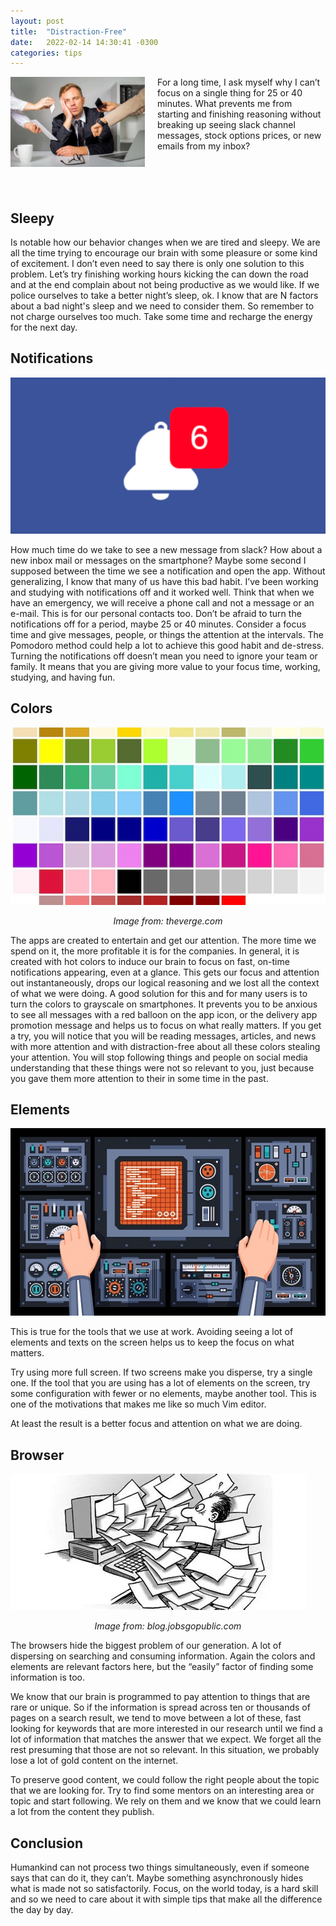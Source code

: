 ```yaml
---
layout: post
title:  "Distraction-Free"
date:   2022-02-14 14:30:41 -0300
categories: tips
--- 
```


<img align="left" width="215" height="143.3325" src="https://github.com/guilhermesiani/guilhermesiani.github.io/raw/1a1a16a812ac2861baa0bee2989f58a4ff958af7/assets/images/distraction.jpg" style="padding-right: 20px">
For a long time, I ask myself why I can’t focus on a single thing for 25 or 40 minutes. What prevents me from starting and finishing reasoning without breaking up seeing slack channel messages, stock options prices, or new emails from my inbox?

<br/><br/><br/>

## Sleepy

Is notable how our behavior changes when we are tired and sleepy. We are all the time trying to encourage our brain with some pleasure or some kind of excitement. I don’t even need to say there is only one solution to this problem. Let’s try finishing working hours kicking the can down the road and at the end complain about not being productive as we would like. If we police ourselves to take a better night’s sleep, ok. I know that are N factors about a bad night's sleep and we need to consider them. So remember to not charge ourselves too much. Take some time and recharge the energy for the next day.

## Notifications

![image](/assets/images/notification.png)

How much time do we take to see a new message from slack? How about a new inbox mail or messages on the smartphone? Maybe some second I supposed between the time we see a notification and open the app. Without generalizing, I know that many of us have this bad habit.
I’ve been working and studying with notifications off and it worked well. Think that when we have an emergency, we will receive a phone call and not a message or an e-mail. This is for our personal contacts too. Don’t be afraid to turn the notifications off for a period, maybe 25 or 40 minutes. Consider a focus time and give messages, people, or things the attention at the intervals. 
The Pomodoro method could help a lot to achieve this good habit and de-stress.
Turning the notifications off doesn’t mean you need to ignore your team or family. It means that you are giving more value to your focus time, working, studying, and having fun.

## Colors

![image](/assets/images/museum-colour.jpg)
*<center>Image from: theverge.com</center>*

The apps are created to entertain and get our attention. The more time we spend on it, the more profitable it is for the companies. In general, it is created with hot colors to induce our brain to focus on fast, on-time notifications appearing, even at a glance. This gets our focus and attention out instantaneously, drops our logical reasoning and we lost all the context of what we were doing.
A good solution for this and for many users is to turn the colors to grayscale on smartphones. It prevents you to be anxious to see all messages with a red balloon on the app icon, or the delivery app promotion message and helps us to focus on what really matters.
If you get a try, you will notice that you will be reading messages, articles, and news with more attention and with distraction-free about all these colors stealing your attention. You will stop following things and people on social media understanding that these things were not so relevant to you, just because you gave them more attention to their in some time in the past.

## Elements

![image](/assets/images/many-elements.jpg)

This is true for the tools that we use at work.
Avoiding seeing a lot of elements and texts on the screen helps us to keep the focus on what matters.

Try using more full screen. If two screens make you disperse, try a single one. If the tool that you are using has a lot of elements on the screen, try some configuration with fewer or no elements, maybe another tool. This is one of the motivations that makes me like so much Vim editor.

At least the result is a better focus and attention on what we are doing.

## Browser

![image](/assets/images/lot-of-info.jpeg)
*<center>Image from: blog.jobsgopublic.com</center>*

The browsers hide the biggest problem of our generation. A lot of dispersing on searching and consuming information.
Again the colors and elements are relevant factors here, but the “easily” factor of finding some information is too.

We know that our brain is programmed to pay attention to things that are rare or unique. So if the information is spread across ten or thousands of pages on a search result, we tend to move between a lot of these, fast looking for keywords that are more interested in our research until we find a lot of information that matches the answer that we expect. We forget all the rest presuming that those are not so relevant. In this situation, we probably lose a lot of gold content on the internet.

To preserve good content, we could follow the right people about the topic that we are looking for. Try to find some mentors on an interesting area or topic and start following. We rely on them and we know that we could learn a lot from the content they publish.

## Conclusion

Humankind can not process two things simultaneously, even if someone says that can do it, they can’t. Maybe something asynchronously hides what is made not so satisfactorily.
Focus, on the world today, is a hard skill and so we need to care about it with simple tips that make all the difference the day by day.
